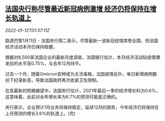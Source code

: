 <!--1641952862000-->
[法国央行称尽管最近新冠病例激增 经济仍将保持在增长轨道上](https://cn.reuters.com/article/france-cenbank-economy-0111-tues-idCNKBS2JM03N)
------

<div><i>2022-01-12T01:37:11Z</i></div><p>路透巴黎1月11日 - 法国央行周二表示，尽管最新一波新冠疫情席卷全国，但法国经济活动本月仍保持稳健。</p><p>根据对8,500家法国企业的最新月度调查，法国银行估计，本月经济活动较疫情爆发前的水平高0.75%，与去年12月持平。</p><p>过去一个月，随着Omicron变种成为主流毒株，法国疫情反扑，单日新增病例数创下纪录新高，导致法国政府再次收紧卫生限制。</p><p>在其最新的短期展望中，法国央行估计，2021年最后一季的经济增长料为0.6%，这意味着，此前对全年增长率为6.7%的预测可能是正确的。</p><p>央行表示，企业预计1月业务将保持稳定，延续12月的趋势，今年经济仍将保持在上月预测的增长3.6%的轨道上。(完)</p>
